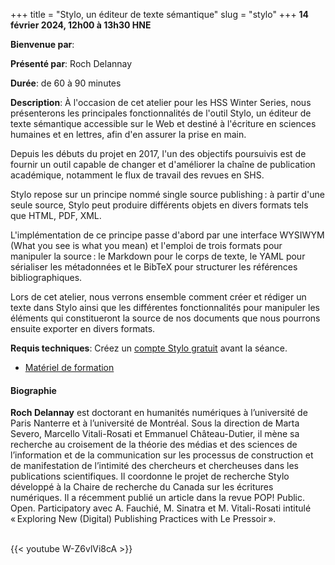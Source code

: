 +++
title = "Stylo, un éditeur de texte sémantique"
slug = "stylo"
+++
**14 février 2024, 12h00 à 13h30 HNE**

**Bienvenue par**: 

**Présenté par**: Roch Delannay

**Durée**: de 60 à 90 minutes

**Description**: À l'occasion de cet atelier pour les HSS Winter Series, nous présenterons les principales
fonctionnalités de l'outil Stylo, un éditeur de texte sémantique accessible sur le Web et destiné à l'écriture
en sciences humaines et en lettres, afin d'en assurer la prise en main.

Depuis les débuts du projet en 2017, l'un des objectifs poursuivis est de fournir un outil capable de changer
et d'améliorer la chaîne de publication académique, notamment le flux de travail des revues en SHS.

Stylo repose sur un principe nommé single source publishing : à partir d'une seule source, Stylo peut produire
différents objets en divers formats tels que HTML, PDF, XML.

L'implémentation de ce principe passe d'abord par une interface WYSIWYM (What you see is what you mean) et
l'emploi de trois formats pour manipuler la source : le Markdown pour le corps de texte, le YAML pour
sérialiser les métadonnées et le BibTeX pour structurer les références bibliographiques.

Lors de cet atelier, nous verrons ensemble comment créer et rédiger un texte dans Stylo ainsi que les
différentes fonctionnalités pour manipuler les éléments qui constitueront la source de nos documents que nous
pourrons ensuite exporter en divers formats.

**Requis techniques**: Créez un
[compte Stylo gratuit](https://stylo.huma-num.fr/) avant la séance.

* [Matériel de formation](https://stylo.huma-num.fr/article/65c1f17229637c00126e878c/preview)

#### Biographie

**Roch Delannay** est doctorant en humanités numériques à
l’université de Paris Nanterre et à l’université de Montréal.
Sous la direction de Marta Severo, Marcello Vitali-Rosati et Emmanuel
Château-Dutier, il mène sa recherche au croisement de la théorie des
médias et des sciences de l’information et de la communication sur
les processus de construction et de manifestation de l’intimité
des chercheurs et chercheuses dans les publications scientifiques.
Il coordonne le projet de recherche Stylo développé à la
Chaire de recherche du Canada sur les écritures numériques.
Il a récemment publié un article dans la revue POP! Public. Open.
Participatory avec A. Fauchié, M. Sinatra et M. Vitali-Rosati intitulé
« Exploring New (Digital) Publishing Practices with Le Pressoir ».

<br>
{{< youtube W-Z6vlVi8cA >}}

